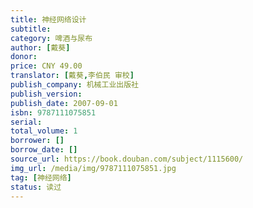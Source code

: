 ```yaml
---
title: 神经网络设计
subtitle: 
category: 啤酒与尿布 
author: [戴葵]
donor: 
price: CNY 49.00
translator: [戴葵,李伯民 审校]
publish_company: 机械工业出版社
publish_version: 
publish_date: 2007-09-01
isbn: 9787111075851
serial: 
total_volume: 1
borrower: []
borrow_date: []
source_url: https://book.douban.com/subject/1115600/
img_url: /media/img/9787111075851.jpg
tag: [神经网络]
status: 读过
---
```

